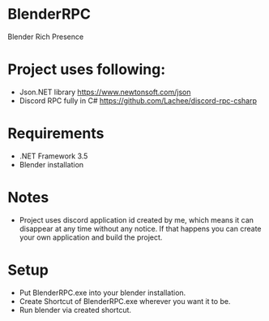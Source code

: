 # BlenderRPC
Blender Rich Presence 

# Project uses following:
* Json.NET library https://www.newtonsoft.com/json
* Discord RPC fully in C# https://github.com/Lachee/discord-rpc-csharp

# Requirements
* .NET Framework 3.5
* Blender installation

# Notes
* Project uses discord application id created by me, which means it can disappear at any time without any notice. If that happens you can create your own application and build the project.

# Setup
* Put BlenderRPC.exe into your blender installation.
* Create Shortcut of BlenderRPC.exe wherever you want it to be.
* Run blender via created shortcut.
